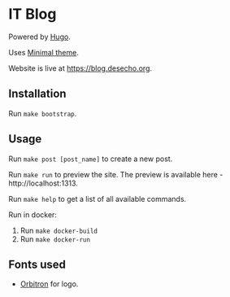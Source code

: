# IT Blog

Powered by [Hugo](https://gohugo.io/).

Uses [Minimal theme](https://github.com/calintat/minimal).

Website is live at https://blog.desecho.org.

## Installation
Run `make bootstrap`.

## Usage
Run `make post [post_name]` to create a new post.

Run `make run` to preview the site. The preview is available here - http://localhost:1313.

Run `make help` to get a list of all available commands.

Run in docker:
1. Run `make docker-build`
2. Run `make docker-run`

## Fonts used
* [Orbitron](https://fonts.google.com/specimen/Orbitron) for logo.
